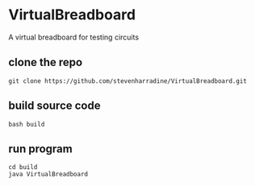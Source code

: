 # VirtualBreadboard
A virtual breadboard for testing circuits

## clone the repo
```
git clone https://github.com/stevenharradine/VirtualBreadboard.git
```

## build source code
```
bash build
```

## run program
```
cd build
java VirtualBreadboard
```

